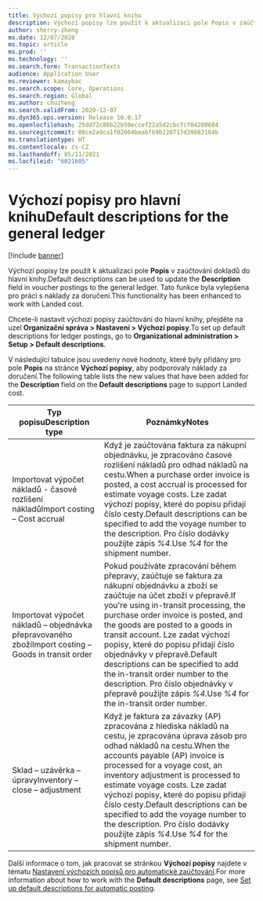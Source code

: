 ```yaml
---
title: Výchozí popisy pro hlavní knihu
description: Výchozí popisy lze použít k aktualizaci pole Popis v zaúčtování dokladů do hlavní knihy.
author: sherry-zheng
ms.date: 12/07/2020
ms.topic: article
ms.prod: ''
ms.technology: ''
ms.search.form: TransactionTexts
audience: Application User
ms.reviewer: kamaybac
ms.search.scope: Core, Operations
ms.search.region: Global
ms.author: chuzheng
ms.search.validFrom: 2020-12-07
ms.dyn365.ops.version: Release 10.0.17
ms.openlocfilehash: 25dd72c86b22b50eccef22a5d2cbcfcf04280684
ms.sourcegitcommit: 08ce2a9ca1f02064beabfb9b228717d39882164b
ms.translationtype: HT
ms.contentlocale: cs-CZ
ms.lasthandoff: 05/11/2021
ms.locfileid: "6021605"
---
```

# <a name="default-descriptions-for-the-general-ledger"></a><span data-ttu-id="be697-103">Výchozí popisy pro hlavní knihu</span><span class="sxs-lookup"><span data-stu-id="be697-103">Default descriptions for the general ledger</span></span>

[!include [banner](../../includes/banner.md)]

<span data-ttu-id="be697-104">Výchozí popisy lze použít k aktualizaci pole **Popis** v zaúčtování dokladů do hlavní knihy.</span><span class="sxs-lookup"><span data-stu-id="be697-104">Default descriptions can be used to update the **Description** field in voucher postings to the general ledger.</span></span> <span data-ttu-id="be697-105">Tato funkce byla vylepšena pro práci s náklady za doručení.</span><span class="sxs-lookup"><span data-stu-id="be697-105">This functionality has been enhanced to work with Landed cost.</span></span>

<span data-ttu-id="be697-106">Chcete-li nastavit výchozí popisy zaúčtování do hlavní knihy, přejděte na uzel **Organizační správa \> Nastavení \> Výchozí popisy**.</span><span class="sxs-lookup"><span data-stu-id="be697-106">To set up default descriptions for ledger postings, go to **Organizational administration \> Setup \> Default descriptions**.</span></span>

<span data-ttu-id="be697-107">V následující tabulce jsou uvedeny nové hodnoty, které byly přidány pro pole **Popis** na stránce **Výchozí popisy**, aby podporovaly náklady za doručení.</span><span class="sxs-lookup"><span data-stu-id="be697-107">The following table lists the new values that have been added for the **Description** field on the **Default descriptions** page to support Landed cost.</span></span>

| <span data-ttu-id="be697-108">Typ popisu</span><span class="sxs-lookup"><span data-stu-id="be697-108">Description type</span></span> | <span data-ttu-id="be697-109">Poznámky</span><span class="sxs-lookup"><span data-stu-id="be697-109">Notes</span></span> |
|---|---|
| <span data-ttu-id="be697-110">Importovat výpočet nákladů - časové rozlišení nákladů</span><span class="sxs-lookup"><span data-stu-id="be697-110">Import costing – Cost accrual</span></span> | <span data-ttu-id="be697-111">Když je zaúčtována faktura za nákupní objednávku, je zpracováno časové rozlišení nákladů pro odhad nákladů na cestu.</span><span class="sxs-lookup"><span data-stu-id="be697-111">When a purchase order invoice is posted, a cost accrual is processed for estimate voyage costs.</span></span> <span data-ttu-id="be697-112">Lze zadat výchozí popisy, které do popisu přidají číslo cesty.</span><span class="sxs-lookup"><span data-stu-id="be697-112">Default descriptions can be specified to add the voyage number to the description.</span></span> <span data-ttu-id="be697-113">Pro číslo dodávky použijte zápis *%4*.</span><span class="sxs-lookup"><span data-stu-id="be697-113">Use *%4* for the shipment number.</span></span> |
| <span data-ttu-id="be697-114">Importovat výpočet nákladů – objednávka přepravovaného zboží</span><span class="sxs-lookup"><span data-stu-id="be697-114">Import costing – Goods in transit order</span></span> | <span data-ttu-id="be697-115">Pokud používáte zpracování během přepravy, zaúčtuje se faktura za nákupní objednávku a zboží se zaúčtuje na účet zboží v přepravě.</span><span class="sxs-lookup"><span data-stu-id="be697-115">If you're using in-transit processing, the purchase order invoice is posted, and the goods are posted to a goods in transit account.</span></span> <span data-ttu-id="be697-116">Lze zadat výchozí popisy, které do popisu přidají číslo objednávky v přepravě.</span><span class="sxs-lookup"><span data-stu-id="be697-116">Default descriptions can be specified to add the in-transit order number to the description.</span></span> <span data-ttu-id="be697-117">Pro číslo objednávky v přepravě použijte zápis *%4*.</span><span class="sxs-lookup"><span data-stu-id="be697-117">Use *%4* for the in-transit order number.</span></span> |
| <span data-ttu-id="be697-118">Sklad – uzávěrka – úpravy</span><span class="sxs-lookup"><span data-stu-id="be697-118">Inventory – close – adjustment</span></span> | <span data-ttu-id="be697-119">Když je faktura za závazky (AP) zpracována z hlediska nákladů na cestu, je zpracována úprava zásob pro odhad nákladů na cestu.</span><span class="sxs-lookup"><span data-stu-id="be697-119">When the accounts payable (AP) invoice is processed for a voyage cost, an inventory adjustment is processed to estimate voyage costs.</span></span> <span data-ttu-id="be697-120">Lze zadat výchozí popisy, které do popisu přidají číslo cesty.</span><span class="sxs-lookup"><span data-stu-id="be697-120">Default descriptions can be specified to add the voyage number to the description.</span></span> <span data-ttu-id="be697-121">Pro číslo dodávky použijte zápis *%4*.</span><span class="sxs-lookup"><span data-stu-id="be697-121">Use *%4* for the shipment number.</span></span> |

<span data-ttu-id="be697-122">Další informace o tom, jak pracovat se stránkou **Výchozí popisy** najdete v tématu [Nastavení výchozích popisů pro automatické zaúčtování](../../finance/general-ledger/set-up-default-descriptions-for-automatic-posting.md).</span><span class="sxs-lookup"><span data-stu-id="be697-122">For more information about how to work with the **Default descriptions** page, see [Set up default descriptions for automatic posting](../../finance/general-ledger/set-up-default-descriptions-for-automatic-posting.md).</span></span>
